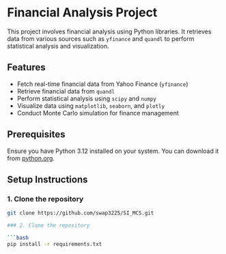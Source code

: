 # Financial Analysis Project

This project involves financial analysis using Python libraries. It retrieves data from various sources such as `yfinance` and `quandl` to perform statistical analysis and visualization.

## Features

- Fetch real-time financial data from Yahoo Finance (`yfinance`)
- Retrieve financial data from `quandl`
- Perform statistical analysis using `scipy` and `numpy`
- Visualize data using `matplotlib`, `seaborn`, and `plotly`
- Conduct Monte Carlo simulation for finance management

## Prerequisites

Ensure you have Python 3.12 installed on your system. You can download it from [python.org](https://www.python.org/downloads/).

## Setup Instructions

### 1. Clone the repository

```bash
git clone https://github.com/swap3225/SI_MCS.git

### 2. Clone the repository

```bash
pip install -r requirements.txt
